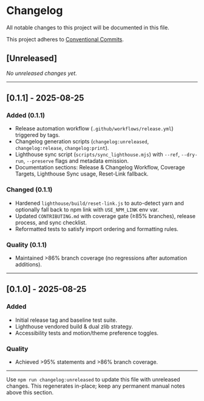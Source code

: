 # Changelog

All notable changes to this project will be documented in this file.

This project adheres to [Conventional Commits](https://www.conventionalcommits.org/).

## [Unreleased]

_No unreleased changes yet._

---

## [0.1.1] - 2025-08-25

### Added (0.1.1)

- Release automation workflow (`.github/workflows/release.yml`) triggered by tags.
- Changelog generation scripts (`changelog:unreleased`, `changelog:release`, `changelog:print`).
- Lighthouse sync script (`scripts/sync_lighthouse.mjs`) with `--ref`, `--dry-run`, `--preserve` flags and metadata emission.
- Documentation sections: Release & Changelog Workflow, Coverage Targets, Lighthouse Sync usage, Reset-Link fallback.

### Changed (0.1.1)

- Hardened `lighthouse/build/reset-link.js` to auto-detect yarn and optionally fall back to npm link with `USE_NPM_LINK` env var.
- Updated `CONTRIBUTING.md` with coverage gate (≥85% branches), release process, and sync checklist.
- Reformatted tests to satisfy import ordering and formatting rules.

### Quality (0.1.1)

- Maintained >86% branch coverage (no regressions after automation additions).

---

## [0.1.0] - 2025-08-25

### Added

- Initial release tag and baseline test suite.
- Lighthouse vendored build & dual zlib strategy.
- Accessibility tests and motion/theme preference toggles.

### Quality

- Achieved >95% statements and >86% branch coverage.

---

Use `npm run changelog:unreleased` to update this file with unreleased changes.
This regenerates in-place; keep any permanent manual notes above this section.
